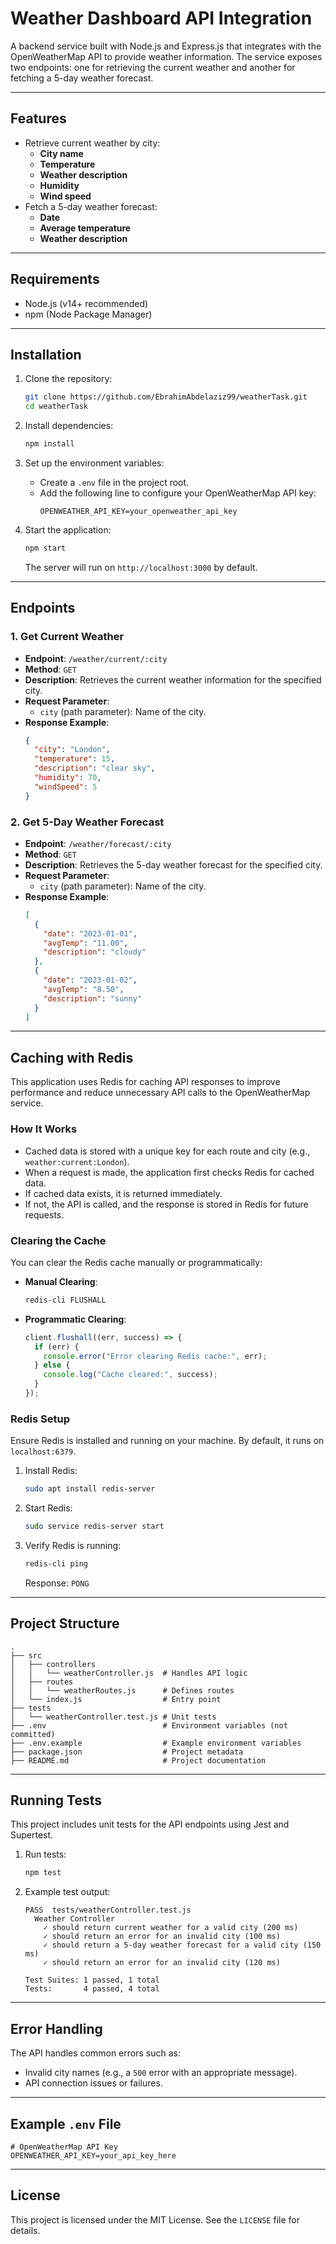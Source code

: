 # Weather Dashboard API Integration

A backend service built with Node.js and Express.js that integrates with the OpenWeatherMap API to provide weather information. The service exposes two endpoints: one for retrieving the current weather and another for fetching a 5-day weather forecast.

---

## Features

- Retrieve current weather by city:
  - **City name**
  - **Temperature**
  - **Weather description**
  - **Humidity**
  - **Wind speed**
- Fetch a 5-day weather forecast:
  - **Date**
  - **Average temperature**
  - **Weather description**

---

## Requirements

- Node.js (v14+ recommended)
- npm (Node Package Manager)

---

## Installation

1. Clone the repository:

   ```bash
   git clone https://github.com/EbrahimAbdelaziz99/weatherTask.git
   cd weatherTask
   ```

2. Install dependencies:

   ```bash
   npm install
   ```

3. Set up the environment variables:

   - Create a `.env` file in the project root.
   - Add the following line to configure your OpenWeatherMap API key:
     ```env
     OPENWEATHER_API_KEY=your_openweather_api_key
     ```

4. Start the application:
   ```bash
   npm start
   ```
   The server will run on `http://localhost:3000` by default.

---

## Endpoints

### 1. **Get Current Weather**

- **Endpoint**: `/weather/current/:city`
- **Method**: `GET`
- **Description**: Retrieves the current weather information for the specified city.
- **Request Parameter**:
  - `city` (path parameter): Name of the city.
- **Response Example**:
  ```json
  {
    "city": "London",
    "temperature": 15,
    "description": "clear sky",
    "humidity": 70,
    "windSpeed": 5
  }
  ```

### 2. **Get 5-Day Weather Forecast**

- **Endpoint**: `/weather/forecast/:city`
- **Method**: `GET`
- **Description**: Retrieves the 5-day weather forecast for the specified city.
- **Request Parameter**:
  - `city` (path parameter): Name of the city.
- **Response Example**:
  ```json
  [
    {
      "date": "2023-01-01",
      "avgTemp": "11.00",
      "description": "cloudy"
    },
    {
      "date": "2023-01-02",
      "avgTemp": "8.50",
      "description": "sunny"
    }
  ]
  ```

---

## Caching with Redis

This application uses Redis for caching API responses to improve performance and reduce unnecessary API calls to the OpenWeatherMap service.

### How It Works

- Cached data is stored with a unique key for each route and city (e.g., `weather:current:London`).
- When a request is made, the application first checks Redis for cached data.
- If cached data exists, it is returned immediately.
- If not, the API is called, and the response is stored in Redis for future requests.

### Clearing the Cache

You can clear the Redis cache manually or programmatically:

- **Manual Clearing**:
  ```bash
  redis-cli FLUSHALL
  ```
- **Programmatic Clearing**:
  ```javascript
  client.flushall((err, success) => {
    if (err) {
      console.error("Error clearing Redis cache:", err);
    } else {
      console.log("Cache cleared:", success);
    }
  });
  ```

### Redis Setup

Ensure Redis is installed and running on your machine. By default, it runs on `localhost:6379`.

1. Install Redis:

   ```bash
   sudo apt install redis-server
   ```

2. Start Redis:

   ```bash
   sudo service redis-server start
   ```

3. Verify Redis is running:
   ```bash
   redis-cli ping
   ```
   Response: `PONG`

---

## Project Structure

```
.
├── src
│   ├── controllers
│   │   └── weatherController.js  # Handles API logic
│   ├── routes
│   │   └── weatherRoutes.js      # Defines routes
│   └── index.js                  # Entry point
├── tests
│   └── weatherController.test.js # Unit tests
├── .env                          # Environment variables (not committed)
├── .env.example                  # Example environment variables
├── package.json                  # Project metadata
├── README.md                     # Project documentation
```

---

## Running Tests

This project includes unit tests for the API endpoints using Jest and Supertest.

1. Run tests:

   ```bash
   npm test
   ```

2. Example test output:

   ```
   PASS  tests/weatherController.test.js
     Weather Controller
       ✓ should return current weather for a valid city (200 ms)
       ✓ should return an error for an invalid city (100 ms)
       ✓ should return a 5-day weather forecast for a valid city (150 ms)
       ✓ should return an error for an invalid city (120 ms)

   Test Suites: 1 passed, 1 total
   Tests:       4 passed, 4 total
   ```

---

## Error Handling

The API handles common errors such as:

- Invalid city names (e.g., a `500` error with an appropriate message).
- API connection issues or failures.

---

## Example `.env` File

```env
# OpenWeatherMap API Key
OPENWEATHER_API_KEY=your_api_key_here
```

---

## License

This project is licensed under the MIT License. See the `LICENSE` file for details.